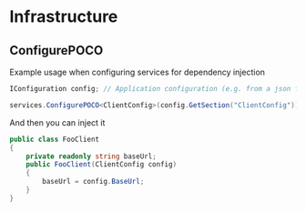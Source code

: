 Infrastructure
==============
## ConfigurePOCO
Example usage when configuring services for dependency injection
```cs
IConfiguration config; // Application configuration (e.g. from a json file)

services.ConfigurePOCO<ClientConfig>(config.GetSection("ClientConfig"));
```
And then you can inject it
```cs
public class FooClient
{
    private readonly string baseUrl;     
    public FooClient(ClientConfig config)
    {
        baseUrl = config.BaseUrl;
    }
}
```
